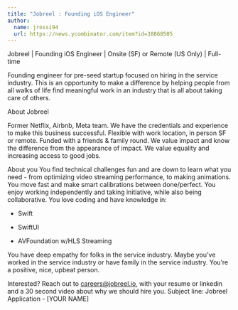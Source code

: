 ```yaml
---
title: "Jobreel : Founding iOS Engineer"
author:
  name: jrossi94
  url: https://news.ycombinator.com/item?id=38868505
---
```

Jobreel | Founding iOS Engineer | Onsite (SF) or Remote (US Only) | Full-time

Founding engineer for pre-seed startup focused on hiring in the service industry. This is an opportunity to make a difference by helping people from all walks of life find meaningful work in an industry that is all about taking care of others.

About Jobreel

Former Netflix, Airbnb, Meta team. We have the credentials and experience to make this business successful. Flexible with work location, in person SF or remote. Funded with a friends &amp; family round. We value impact and know the difference from the appearance of impact. We value equality and increasing access to good jobs.

About you You find technical challenges fun and are down to learn what you need - from optimizing video streaming performance, to making animations. You move fast and make smart calibrations between done&#x2F;perfect. You enjoy working independently and taking initiative, while also being collaborative. You love coding and have knowledge in:

- Swift

- SwiftUI

- AVFoundation w&#x2F;HLS Streaming

You have deep empathy for folks in the service industry. Maybe you’ve worked in the service industry or have family in the service industry. You’re a positive, nice, upbeat person.

Interested? Reach out to careers@jobreel.io, with your resume or linkedin and a 30 second video about why we should hire you. Subject line: Jobreel Application - [YOUR NAME]
